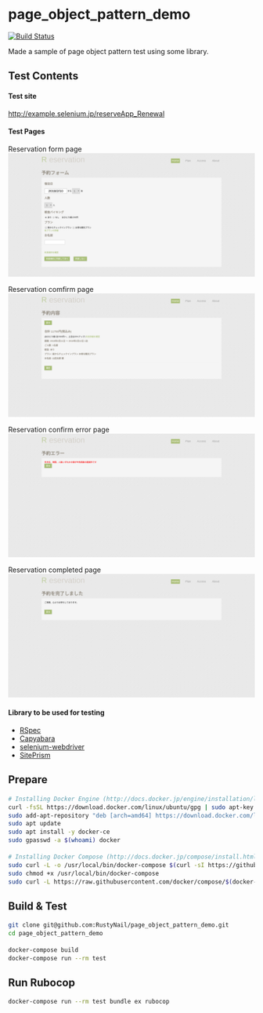 # page_object_pattern_demo

[![Build Status](https://travis-ci.org/RustyNail/page_object_pattern_demo.svg?branch=master)](https://travis-ci.org/RustyNail/page_object_pattern_demo)

Made a sample of page object pattern test using some library.

## Test Contents

#### Test site
http://example.selenium.jp/reserveApp_Renewal

#### Test Pages
Reservation form page
![Reservation form page](./images/reservation_page.png)

Reservation comfirm page
![Reservation comfirm page](./images/reservation_confirm_page.png)

Reservation confirm error page
![Reservation confirm error page](./images/reservation_confirm_error_page.png)

Reservation completed page
![Reservation completed page](./images/reservation_completed.png)

#### Library to be used for testing
- [RSpec](https://github.com/rspec/rspec)
- [Capyabara](https://github.com/teamcapybara/capybara)
- [selenium-webdriver](https://github.com/SeleniumHQ/selenium/tree/master/rb)
- [SitePrism](https://github.com/natritmeyer/site_prism)

## Prepare

```bash
# Installing Docker Engine (http://docs.docker.jp/engine/installation/linux/ubuntulinux.html)
curl -fsSL https://download.docker.com/linux/ubuntu/gpg | sudo apt-key add -
sudo add-apt-repository "deb [arch=amd64] https://download.docker.com/linux/ubuntu $(lsb_release -cs) stable"
sudo apt update
sudo apt install -y docker-ce
sudo gpasswd -a $(whoami) docker

# Installing Docker Compose (http://docs.docker.jp/compose/install.html)
sudo curl -L -o /usr/local/bin/docker-compose $(curl -sI https://github.com/docker/compose/releases/latest | sed -n "/^Location:/{s/^.* //;s#/tag/#/download/#;s#\\r\$#/docker-compose-$(uname -s)-$(uname -m)#;p;}")
sudo chmod +x /usr/local/bin/docker-compose
sudo curl -L https://raw.githubusercontent.com/docker/compose/$(docker-compose version --short)/contrib/completion/bash/docker-compose -o /usr/share/bash-completion/completions/docker-compose
```

## Build & Test

```bash
git clone git@github.com:RustyNail/page_object_pattern_demo.git
cd page_object_pattern_demo

docker-compose build
docker-compose run --rm test
```
## Run Rubocop

```bash
docker-compose run --rm test bundle ex rubocop
```
